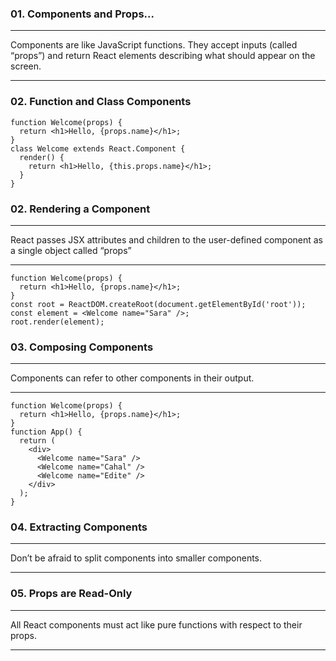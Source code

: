 ### 01. Components and Props...
***
Components are like JavaScript functions. They accept inputs (called “props”) and return React elements describing what should appear on the screen.
***

### 02. Function and Class Components
```
function Welcome(props) {
  return <h1>Hello, {props.name}</h1>;
}
class Welcome extends React.Component {
  render() {
    return <h1>Hello, {this.props.name}</h1>;
  }
}
```

### 02. Rendering a Component
***
React passes JSX attributes and children to the user-defined component as a single object called “props”
***
```
function Welcome(props) {
  return <h1>Hello, {props.name}</h1>;
}
const root = ReactDOM.createRoot(document.getElementById('root'));
const element = <Welcome name="Sara" />;
root.render(element);
```

### 03. Composing Components
***
Components can refer to other components in their output.
***
```
function Welcome(props) {
  return <h1>Hello, {props.name}</h1>;
}
function App() {
  return (
    <div>
      <Welcome name="Sara" />
      <Welcome name="Cahal" />
      <Welcome name="Edite" />
    </div>
  );
}
```

### 04. Extracting Components
***
Don’t be afraid to split components into smaller components.
***

### 05. Props are Read-Only
***
All React components must act like pure functions with respect to their props.
***
